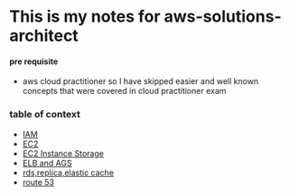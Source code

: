 # This is my notes for aws-solutions-architect

#### pre requisite
- aws cloud practitioner
so I have skipped easier and well known concepts that were covered in cloud
practitioner exam 

### table of context
- [IAM](iam.md)
- [EC2](ec2.md)
- [EC2 Instance Storage](ec2-storage.md)
- [ELB and AGS](load-balancer.md)
- [rds,replica,elastic cache](rds_elastic_cache.md)
- [route 53](route-53.md)
